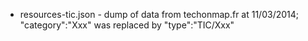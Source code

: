 * resources-tic.json - dump of data from techonmap.fr at 11/03/2014;
  "category":"Xxx" was replaced by "type":"TIC/Xxx"  